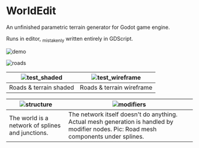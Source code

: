 # WorldEdit

An unfinished parametric terrain generator for Godot game engine.

Runs in editor, <sub>mistakenly</sub> written entirely in GDScript.

![demo](https://github.com/user-attachments/assets/8ba23650-1efc-4699-84d3-1cddf3ff9485)

![roads](https://github.com/user-attachments/assets/f5823f1a-5e21-4cc6-a2cd-c34c28d6ade9)



| ![test_shaded](https://github.com/user-attachments/assets/aee14662-3373-43e3-9656-c342d354e36a) | ![test_wireframe](https://github.com/user-attachments/assets/6f4251dd-1b8e-422b-9f6e-c9ba5d810c3c) |
|-------------------------------------------------------------------------------------------------|----------------------------------------------------------------------------------------------------|
| Roads & terrain shaded                                                                          | Roads & terrain wireframe                                                                          |

| ![structure](https://github.com/user-attachments/assets/b12e0443-530e-402d-bfae-29e01efa83e1) | ![modifiers](https://github.com/user-attachments/assets/c4a7c4fd-0c60-4780-8590-6487e7ca6a33)                                         |
|-----------------------------------------------------------------------------------------------|---------------------------------------------------------------------------------------------------------------------------------------|
| The world is a network of splines and junctions.                                              | The network itself doesn't do anything. Actual mesh generation is handled by modifier nodes. Pic: Road mesh components under splines. |
